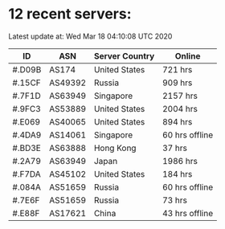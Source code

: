# 12 recent servers:

Latest update at: Wed Mar 18 04:10:08 UTC 2020

| ID | ASN | Server Country | Online |
| -- | --- | -------------- | ------ |
| #.D09B | AS174 | United States | 721 hrs |
| #.15CF | AS49392 | Russia | 909 hrs |
| #.7F1D | AS63949 | Singapore | 2157 hrs |
| #.9FC3 | AS53889 | United States | 2004 hrs |
| #.E069 | AS40065 | United States | 894 hrs |
| #.4DA9 | AS14061 | Singapore | 60 hrs offline |
| #.BD3E | AS63888 | Hong Kong | 37 hrs |
| #.2A79 | AS63949 | Japan | 1986 hrs |
| #.F7DA | AS45102 | United States | 184 hrs |
| #.084A | AS51659 | Russia | 60 hrs offline |
| #.7E6F | AS51659 | Russia | 73 hrs |
| #.E88F | AS17621 | China | 43 hrs offline |

